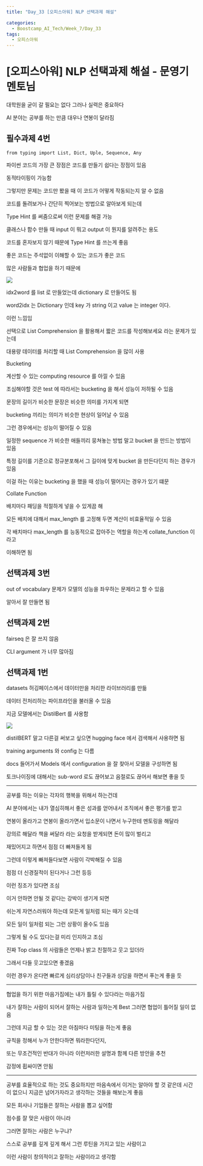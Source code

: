 ```yaml
---
title: "Day_33 [오피스아워] NLP 선택과제 해설"

categories:
  - Boostcamp_AI_Tech/Week_7/Day_33
tags:
  - 오피스아워
---
```

  
# [오피스아워] NLP 선택과제 해설 - 문영기 멘토님

대학원을 굳이 갈 필요는 없다 그러나 실력은 중요하다

AI 분야는 공부를 하는 만큼 대우나 연봉이 달라짐

## 필수과제 4번

`from typing import List, Dict, Uple, Sequence, Any`

파이썬 코드의 가장 큰 장점은 코드를 만들기 쉽다는 장점이 있음

동적타이핑이 가능함

그렇지만 문제는 코드만 봤을 때 이 코드가 어떻게 작동되는지 알 수 없음

코드를 돌려보거나 간단히 찍어보는 방법으로 알아보게 되는데

Type Hint 를 써줌으로써 이런 문제를 해결 가능

클래스나 함수 만들 때 input 이 뭐고 output 이 뭔지를 알려주는 용도

코드를 혼자보지 않기 때문에 Type Hint 를 쓰는게 좋음

좋은 코드는 주석없이 이해할 수 있는 코드가 좋은 코드

많은 사람들과 협업을 하기 때문에

![]({{site.url}}/assets/images/40c39d1b.png)

idx2word 를 list 로 만들었는데 dictionary 로 만들어도 됨

word2idx 는 Dictionary 인데 key 가 string 이고 value 는 integer 이다.

이런 느낌임

선택으로 List Comprehension 을 활용해서 짧은 코드를 작성해보세요 라는 문제가 있는데

대용량 데이터를 처리할 때 List Comprehension 을 많이 사용

Bucketing

계산할 수 있는 computing resource 를 아낄 수 있음

조심해야할 것은 test 에 따라서는 bucketing 을 해서 성능이 저하될 수 있음

문장의 길이가 비슷한 문장은 비슷한 의미를 가지게 되면 

bucketing 끼리는 의미가 비슷한 현상이 일어날 수 있음

그런 경우에서는 성능이 떨어질 수 있음

일정한 sequence 가 비슷한 애들끼리 뭉쳐놓는 방법 말고 bucket 을 만드는 방법이 있음

특정 길이를 기준으로 정규분포해서 그 길이에 맞게 bucket 을 만든다던지 하는 경우가 있음

이걸 하는 이유는 bucketing 을 했을 때 성능이 떨어지는 경우가 있기 떄문

Collate Function

배치마다 패딩을 적절하게 넣을 수 있게끔 해

모든 배치에 대해서 max_length 를 고정해 두면 계산이 비효율적일 수 있음

각 배치마다 max_length 를 능동적으로 잡아주는 역할을 하는게 collate_function 이라고

이해하면 됨

## 선택과제 3번

out of vocabulary 문제가 모델의 성능을 좌우하는 문제라고 할 수 있음

알아서 잘 만들면 됨

## 선택과제 2번

fairseq 은 잘 쓰지 않음

CLI argument 가 너무 많아짐

## 선택과제 1번

datasets 허깅페이스에서 데이터만을 처리한 라이브러리를 만듦

데이터 전처리하는 파이프라인을 불러올 수 있음

지금 모델에서는 DistilBert 를 사용함

![]({{site.url}}/assets/images/66c1f20f.png)

distilBERT 말고 다른걸 써보고 싶으면 hugging face 에서 검색해서 사용하면 됨

training arguments 와 config 는 다름

docs 들어가서 Models 에서 configuration 을 잘 찾아서 모델을 구성하면 됨

토크나이징에 대해서는 sub-word 로도 끊어보고 음절로도 끊어서 해보면 좋을 듯

---

공부를 하는 이유는 각자의 행복을 위해서 하는건데

AI 분야에서는 내가 열심히해서 좋은 성과를 얻어내서 조직에서 좋은 평가를 받고

연봉이 올라가고 연봉이 올라가면서 입소문이 나면서 누구한테 멘토링을 해달라

강의르 해달라 책을 써달라 라는 요청을 받게되면 돈이 많이 벌리고

재밌어지고 하면서 점점 더 빠져들게 됨

그런데 이렇게 빠져들다보면 사람이 각박해질 수 있음

점점 더 신경질적이 된다거나 그런 등등

이런 징조가 있다면 조심

이거 안하면 안될 것 같다는 강박이 생기게 되면 

쉬는게 자연스러워야 하는데 모든게 일처럼 되는 때가 오는데

모든 일이 일처럼 되는 그런 상황이 올수도 있음

그렇게 될 수도 있다는걸 미리 인지하고 조심

진짜 Top class 의 사람들은 언제나 밝고 친절하고 웃고 있더라

그래서 다들 웃고있으면 좋겠음

이런 경우가 온다면 빠르게 심리상담이나 친구들과 상담을 하면서 푸는게 좋을 듯

---

협업을 하기 위한 마음가짐에는 내가 틀릴 수 있다라는 마음가짐

내가 잘하는 사람이 되어서 잘하는 사람과 일하는게 Best 그러면 협업이 틀어질 일이 없음

그런데 지금 할 수 있는 것은 아침마다 미팅을 하는게 좋음

규칙을 정해서 누가 안한다하면 뭐라한다던지, 

또는 무조건적인 반대가 아니라 이런저러한 설명과 함께 다른 방안을 추천 

감정에 휩싸이면 안됨

---

공부를 효율적으로 하는 것도 중요하지만 마음속에서 이거는 알아야 할 것 같은데 시간이 없으니
지금은 넘어가자라고 생각하는 것들을 해보는게 좋음

모든 회사나 기업들은 잘하는 사람을 뽑고 싶어함

점수를 잘 맞은 사람이 아니라

그러면 잘하는 사람은 누구냐?

스스로 공부를 깊게 깊게 해서 그런 루틴을 가지고 있는 사람이고

이런 사람이 창의적이고 잘하는 사람이라고 생각함







